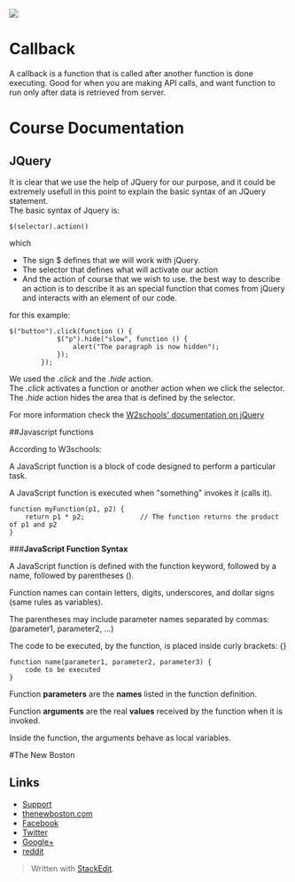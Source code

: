 
![](http://i.imgur.com/BgUMUGU.png)    
 
# Callback
  
A callback is a function that is called after another function is done executing.
Good for when you are making API calls, and want function to run only after data is retrieved from server.    


# Course Documentation 

## JQuery

It is clear that we use the help of JQuery for our purpose, and it could be extremely usefull in this point to explain the basic syntax of an JQuery statement.  
The basic syntax of Jquery is:  

    $(selector).action()

which  

 - The sign $ defines that we will work with jQuery.   
 - The selector that defines what will activate our action   
 - And the action of course that we wish to use. the best way to describe an action is to describe it as an special function that comes from jQuery and interacts with an element of our code.

for this example:  

    $("button").click(function () {
                $("p").hide("slow", function () {
                    alert("The paragraph is now hidden");
                });
            });  

We used the *.click* and the *.hide* action.   
The *.click* activates a function or another action when we click the selector.  
The *.hide* action hides the area that is defined by the selector.  
  
For more information check the [W2schools' documentation on jQuery](http://www.w3schools.com/jquery/jquery_syntax.asp)

##Javascript functions

According to W3schools:  
  
A JavaScript function is a block of code designed to perform a particular task.

A JavaScript function is executed when "something" invokes it (calls it).  

    function myFunction(p1, p2) {
        return p1 * p2;              // The function returns the product of p1 and p2
    }

###**JavaScript Function Syntax**  
  
A JavaScript function is defined with the function keyword, followed by a name, followed by parentheses ().

Function names can contain letters, digits, underscores, and dollar signs (same rules as variables).

The parentheses may include parameter names separated by commas:
(parameter1, parameter2, ...)

The code to be executed, by the function, is placed inside curly brackets: {}  

      
    function name(parameter1, parameter2, parameter3) {
        code to be executed
    }


Function **parameters** are the **names** listed in the function definition.

Function **arguments** are the real **values** received by the function when it is invoked.

Inside the function, the arguments behave as local variables.

#The New Boston   
## Links  

- [Support](https://www.patreon.com/thenewboston)
- [thenewboston.com](https://thenewboston.com/)
- [Facebook](https://www.facebook.com/TheNewBoston-464114846956315/)
- [Twitter](https://twitter.com/bucky_roberts)
- [Google+](https://plus.google.com/+BuckyRoberts)
- [reddit](https://www.reddit.com/r/thenewboston/)
> Written with [StackEdit](https://stackedit.io/).
